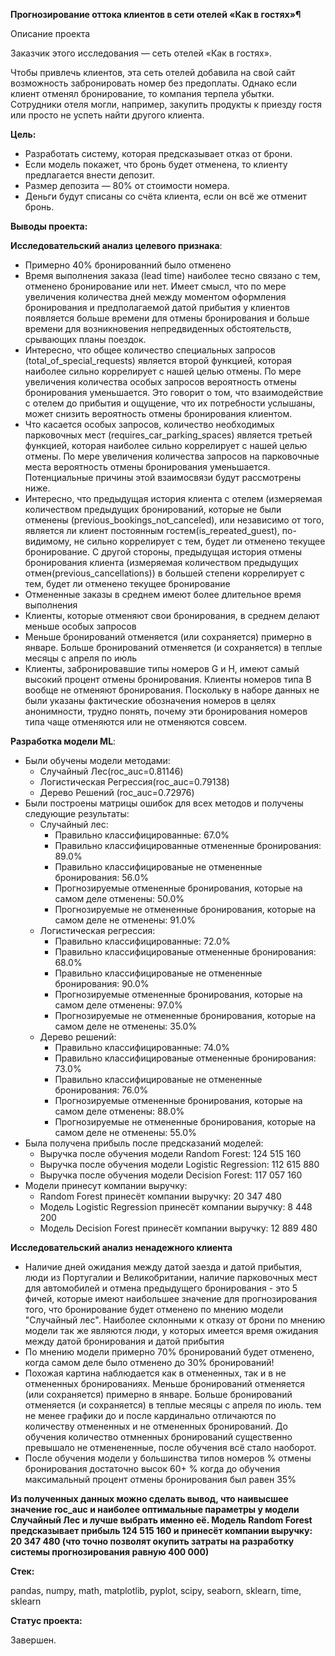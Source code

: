 **Прогнозирование оттока клиентов в сети отелей «Как в гостях»¶**

Описание проекта

Заказчик этого исследования — сеть отелей «Как в гостях».

Чтобы привлечь клиентов, эта сеть отелей добавила на свой сайт возможность забронировать номер без предоплаты. Однако если клиент отменял бронирование, то компания терпела убытки. Сотрудники отеля могли, например, закупить продукты к приезду гостя или просто не успеть найти другого клиента.

**Цель:**

- Разработать систему, которая предсказывает отказ от брони. 
- Если модель покажет, что бронь будет отменена, то клиенту предлагается внести депозит. 
- Размер депозита — 80% от стоимости номера. 
- Деньги будут списаны со счёта клиента, если он всё же отменит бронь.

**Выводы проекта:**

 **Исследовательский анализ целевого признака**:
- Примерно 40% бронированний было отменено
- Время выполнения заказа (lead time) наиболее тесно связано с тем, отменено бронирование или нет. Имеет смысл, что по мере увеличения количества дней между моментом оформления бронирования и предполагаемой датой прибытия у клиентов появляется больше времени для отмены бронирования и больше времени для возникновения непредвиденных обстоятельств, срывающих планы поездок.
- Интересно, что общее количество специальных запросов (total_of_special_requests) является второй функцией, которая наиболее сильно коррелирует с нашей целью отмены. По мере увеличения количества особых запросов вероятность отмены бронирования уменьшается. Это говорит о том, что взаимодействие с отелем до прибытия и ощущение, что их потребности услышаны, может снизить вероятность отмены бронирования клиентом.
- Что касается особых запросов, количество необходимых парковочных мест (requires_car_parking_spaces) является третьей функцией, которая наиболее сильно коррелирует с нашей целью отмены. По мере увеличения количества запросов на парковочные места вероятность отмены бронирования уменьшается. Потенциальные причины этой взаимосвязи будут рассмотрены ниже.
- Интересно, что предыдущая история клиента с отелем (измеряемая количеством предыдущих бронирований, которые не были отменены (previous_bookings_not_canceled), или независимо от того, является ли клиент постоянным гостем(is_repeated_guest), по-видимому, не сильно коррелирует с тем, будет ли отменено текущее бронирование. С другой стороны, предыдущая история отмены бронирования клиента (измеряемая количеством предыдущих отмен(previous_cancellations)) в большей степени коррелирует с тем, будет ли отменено текущее бронирование
- Отмененные заказы в среднем имеют более длительное время выполнения
- Клиенты, которые отменяют свои бронирования, в среднем делают меньше особых запросов
- Меньше бронирований отменяется (или сохраняется) примерно в январе. Больше бронирований отменяется (и сохраняется) в теплые месяцы с апреля по июль
- Клиенты, забронировавшие типы номеров G и H, имеют самый высокий процент отмены бронирования. Клиенты номеров типа B вообще не отменяют бронирования. Поскольку в наборе данных не были указаны фактические обозначения номеров в целях анонимности, трудно понять, почему эти бронирования номеров типа чаще отменяются или не отменяются совсем.

**Разработка модели ML**:
- Были обучены модели методами: 
  - Случайный Лес(roc_auc=0.81146)
  - Логистическая Регрессия(roc_auc=0.79138)
  - Дерево Решений (roc_auc=0.72976)
- Были построены матрицы ошибок для всех методов и получены следующие результаты:
  - Случайный лес:
    - Правильно классифицированные: 67.0%
    - Правильно классифицированные отмененные бронирования: 89.0%
    - Правильно классифицированые не отмененные бронирования: 56.0%
    - Прогнозируемые отмененные бронирования, которые на самом деле отменены: 50.0%
    - Прогнозируемые не отмененные бронирования, которые на самом деле не отменены: 91.0%
  - Логистическая регрессия:
    - Правильно классифицированные: 72.0%
    - Правильно классифицированые отмененные бронирования: 68.0%
    - Правильно классифицированые не отмененные бронирования: 90.0%
    - Прогнозируемые отмененные бронирования, которые на самом деле отменены: 97.0%
    - Прогнозируемые не отмененные бронирования, которые на самом деле не отменены: 35.0%
  - Дерево решений:
    - Правильно классифицированные: 74.0%
    - Правильно классифицированые отмененные бронирования: 73.0%
    - Правильно классифицированые не отмененные бронирования: 76.0%
    - Прогнозируемые отмененные бронирования, которые на самом деле отменены: 88.0%
    - Прогнозируемые не отмененные бронирования, которые на самом деле не отменены: 55.0%
- Была получена прибыль после предсказаний моделей:
  - Выручка после обучения модели Random Forest: 124 515 160
  - Выручка после обучения модели Logistic Regression: 112 615 880
  - Выручка после обучения модели Decision Forest: 117 057 160
- Модели принесут компании выручку:
  - Random Forest принесёт компании выручку: 20 347 480
  - Модель Logistic Regression принесёт компании выручку: 8 448 200
  - Модель Decision Forest принесёт компании выручку: 12 889 480

**Исследовательский анализ ненадежного клиента**
- Наличие дней ожидания между датой заезда и датой прибытия, люди из Португалии и Великобритании, наличие парковочных мест для автомобилей и отмена предыдущего бронирования - это 5 фичей, которые имеют наибольшее значение для прогнозирования того, что бронирование будет отменено по мнению модели "Случайный лес". Наиболее склонными к отказу от брони по мнению модели так же являются люди, у которых имеется время ожидания между датой бронирования и датой прибытия
- По мнению модели примерно 70% бронирований будет отменено, когда самом деле было отменено до 30% бронирований!
- Похожая картина наблюдается как в отмененных, так и в не отмененных бронированиях. Меньше бронирований отменяется (или сохраняется) примерно в январе. Больше бронирований отменяется (и сохраняется) в теплые месяцы с апреля по июль. тем не менее графики до и после кардинально отличаются по количеству отмененных и не отмененных бронирований. До обучения количество отмненных бронирований существенно превышало не отменененные, после обучения всё стало наоборот. 
- После обучения модели у большинства типов номеров % отмены бронирования достаточно высок 60+ % когда до обучения максимальный процент отмены бронирования был равен 35%

**Из полученных данных можно сделать вывод, что наивысшее значение roc_auc и наиболее оптимальные параметры у модели Случайный Лес и лучше выбрать именно её. Модель Random Forest предсказывает прибыль 124 515 160 и принесёт компании выручку: 20 347 480 (что точно позволят окупить затраты на разработку системы прогнозирования равную 400 000)**

**Стек:**

pandas, numpy, math, matplotlib, pyplot, scipy, seaborn, sklearn, time, sklearn

**Статус проекта:**

Завершен.
